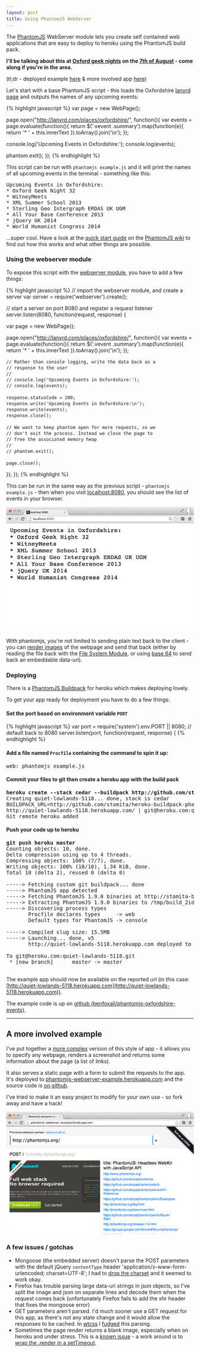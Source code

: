 ```yaml
---
layout: post
title: Using PhantomJS WebServer
---
```


<p class="lead">The <a href="http://phantomjs.org/">PhantomJS</a> WebServer module lets you create self contained web applications that are easy to deploy to heroku using the PhantomJS build pack.</p>

**I'll be talking about this at [Oxford geek nights](http://oxford.geeknights.net) on the [7th of August](http://lanyrd.com/2013/ogn32/) - come along if you're in the area.**

(tl;dr - deployed example [here](http://quiet-lowlands-5118.herokuapp.com/) &amp; more involved app [here](http://phantomjs-webserver-example.herokuapp.com/))

Let's start with a base PhantomJS script - this loads the Oxfordshire [lanyrd page](http://lanyrd.com/places/oxfordshire/) and outputs the names of any upcoming events:

{% highlight javascript %}
var page = new WebPage();

page.open("http://lanyrd.com/places/oxfordshire/", function(){
  var events = page.evaluate(function(){
    return $('.vevent .summary').map(function(e){ 
      return '* ' + this.innerText
    }).toArray().join('\n');
  });

  console.log('Upcoming Events in Oxfordshire:');
  console.log(events);

  phantom.exit();
});
{% endhighlight %}

This script can be run with `phantomjs example.js` and it will print the names of all upcoming events in the terminal - something like this:

<pre>Upcoming Events in Oxfordshire:
* Oxford Geek Night 32
* WitneyMeets
* XML Summer School 2013
* Sterling Geo Intergraph ERDAS UK UGM
* All Your Base Conference 2013
* jQuery UK 2014
* World Humanist Congress 2014</pre>

…super cool.  Have a look at the [quick start guide](https://github.com/ariya/phantomjs/wiki/Quick-Start) on the [PhantomJS wiki](https://github.com/ariya/phantomjs/wiki) to find out how this works and what other things are possible.

### Using the webserver module

To expose this script with the [webserver module](https://github.com/ariya/phantomjs/wiki/API-Reference-WebServer), you have to add a few things:

{% highlight javascript %}
// import the webserver module, and create a server
var server = require('webserver').create();

// start a server on port 8080 and register a request listener
server.listen(8080, function(request, response) {

  var page = new WebPage();

  page.open("http://lanyrd.com/places/oxfordshire/", function(){
    var events = page.evaluate(function(){
      return $('.vevent .summary').map(function(e){ 
        return '* ' + this.innerText
      }).toArray().join('\n');
    });

    // Rather than console logging, write the data back as a 
    // response to the user
    //
    // console.log('Upcoming Events in Oxfordshire:');
    // console.log(events);

    response.statusCode = 200;
    response.write('Upcoming Events in Oxfordshire:\n');
    response.write(events);
    response.close();

    // We want to keep phantom open for more requests, so we
    // don't exit the process. Instead we close the page to
    // free the associated memory heap
    //
    // phantom.exit();

    page.close();

  });
});
{% endhighlight %}

This can be run in the same way as the previous script - `phantomjs example.js` - then when you visit [localhost:8080](http://localhost:8080), you should see the list of events in your browser.

![localhost:8080 - list of events from lanyrd](/img/phantomjs-lanyrd.png)

With phantomjs, you're not limited to sending plain text back to the client - you can [render images](https://github.com/ariya/phantomjs/wiki/API-Reference-WebPage#wiki-webpage-render) of the webpage and send that back (either by reading the file back with the [File System Module](https://github.com/ariya/phantomjs/wiki/API-Reference-FileSystem), or using [base 64](https://github.com/ariya/phantomjs/wiki/API-Reference-WebPage#renderbase64format) to send back an embeddable data-uri).

### Deploying

There is a [PhantomJS Buildpack](https://github.com/stomita/heroku-buildpack-phantomjs) for heroku which makes deploying lovely.

To get your app ready for deployment you have to do a few things:

#### Set the port based on environment variable `PORT`

{% highlight javascript %}
var port = require('system').env.PORT || 8080; // default back to 8080
server.listen(port, function(request, response) {
{% endhighlight %}

#### Add a file named `Procfile` containing the command to spin it up:

<pre>web: phantomjs example.js</pre>

#### Commit your files to git then create a heroku app with the build pack

<pre><strong>heroku create --stack cedar --buildpack http://github.com/stomita/heroku-buildpack-phantomjs.git</strong>
<div class="bumf">Creating quiet-lowlands-5118... done, stack is cedar
BUILDPACK_URL=http://github.com/stomita/heroku-buildpack-phantomjs.git
http://quiet-lowlands-5118.herokuapp.com/ | git@heroku.com:quiet-lowlands-5118.git
Git remote heroku added</div></pre>

#### Push your code up to heroku

<pre><strong>git push heroku master</strong>
<div class="bumf">Counting objects: 10, done.
Delta compression using up to 4 threads.
Compressing objects: 100% (7/7), done.
Writing objects: 100% (10/10), 1.34 KiB, done.
Total 10 (delta 2), reused 0 (delta 0)

-----> Fetching custom git buildpack... done
-----> PhantomJS app detected
-----> Fetching PhantomJS 1.9.0 binaries at http://stomita-buildpack-phantomjs.s3.amazonaws.com/buildpack-phantomjs-1.9.0.tar.gz
-----> Extracting PhantomJS 1.9.0 binaries to /tmp/build_2idj4c8tadrpx/vendor/phantomjs
-----> Discovering process types
       Procfile declares types     -> web
       Default types for PhantomJS -> console

-----> Compiled slug size: 15.5MB
-----> Launching... done, v5
       http://quiet-lowlands-5118.herokuapp.com deployed to Heroku

To git@heroku.com:quiet-lowlands-5118.git
 * [new branch]      master -> master</div>
</pre>

The example app should now be available on the reported url (in this case: [http://quiet-lowlands-5118.herokuapp.com](http://quiet-lowlands-5118.herokuapp.com)).

The example code is up on [github (benfoxall/phantomjs-oxfordshire-events)](https://github.com/benfoxall/phantomjs-oxfordshire-events).

----

## A more involved example

I've put together a [more complex](https://github.com/benfoxall/phantomjs-webserver-example) version of this style of app - it allows you to specify any webpage, renders a screenshot and returns some information about the page (a list of links).

It also serves a static page with a form to submit the requests to the app.  It's deployed to [phantomjs-webserver-example.herokuapp.com](http://phantomjs-webserver-example.herokuapp.com/) and the source code is [on github](https://github.com/benfoxall/phantomjs-webserver-example).

I've tried to make it an easy project to modify for your own use - so fork away and have a hack!

[![screenshot of example code](/img/phantomjs-more.png)](http://phantomjs-webserver-example.herokuapp.com/)


### A few issues / gotchas

* Mongoose (the embedded server) doesn't parse the POST parameters with the default jQuery `contentType` header 'application/x-www-form-urlencoded; charset=UTF-8';  I had to [drop the charset](https://github.com/benfoxall/phantomjs-webserver-example/blob/master/index.html#L52) and it seemed to work okay.
* Firefox has trouble parsing large data-uri strings in json objects, so I've split the image and json on separate lines and decode them when the request comes back (unfortunately Firefox fails to add the xhr header that fixes the mongoose error)
* GET parameters aren't parsed.  I'd much sooner use a GET request for this app, as there's not any state change and it would allow the responses to be cached.  In [wtcss](http://css.benjaminbenben.com) I [fudged](https://github.com/benfoxall/wtcss/blob/master/app.js#L59-L61) this parsing.
* Sometimes the page render returns a blank image, especially when on heroku and under stress. This is a [known issue](https://groups.google.com/forum/#!searchin/phantomjs/blank/phantomjs/7XIaNEELuuo/b2jH1B_DJP0J) - a work around is to [wrap the .render in a setTimeout](https://github.com/benfoxall/phantomjs-webserver-example/blob/master/server.js#L61-L67).
